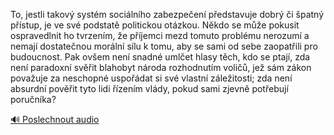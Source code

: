 
To, jestli takový systém sociálního zabezpečení představuje dobrý či špatný přístup, je ve své podstatě politickou otázkou. Někdo se může pokusit ospravedlnit ho tvrzením, že příjemci mezd tomuto problému nerozumí a nemají dostatečnou morální sílu k tomu, aby se sami od sebe zaopatřili pro budoucnost. Pak ovšem není snadné umlčet hlasy těch, kdo se ptají, zda není paradoxní svěřit blahobyt národa rozhodnutím voličů, jež sám zákon považuje za neschopné uspořádat si své vlastní záležitosti; zda není absurdní pověřit tyto lidi řízením vlády, pokud sami zjevně potřebují poručníka?

[🔊 Poslechnout audio](/data/7-paragraphs/audio/chapter_111/para_002-To-jestli-takov-systm-socilnho-zabezpeen-p.mp3)
